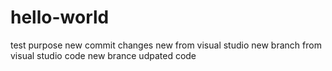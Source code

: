 # hello-world
test purpose
new commit changes
new from visual studio
new branch from visual studio code
new brance udpated code
